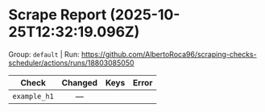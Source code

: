 # Scrape Report (2025-10-25T12:32:19.096Z)

Group: `default`  |  Run: https://github.com/AlbertoRoca96/scraping-checks-scheduler/actions/runs/18803085050

| Check | Changed | Keys | Error |
|---|:---:|:--|:--|
| `example_h1` | — |  |  |
